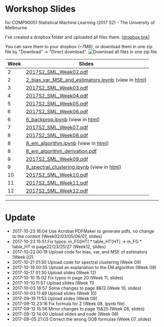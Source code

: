 # Workshop Slides
for COMP90051 Statistical Machine Learning (2017 S2) - The University of Melbourne

I've created a dropbox folder and uploaded all files there. [[dropbox link](https://www.dropbox.com/sh/pzv288revtxdlx4/AAD94SzskqsgYhW94Z45q_-La?dl=0&lst=)]

You can save them to your dropbox (~7MB), or download them in one zip file by "Download" -> "Direct download".
![Download all files in one zip file.](https://raw.githubusercontent.com/yuan-li/comp90051-2017/master/dropbox.png)

Week|Slides 
----|------
2|[2017S2_SML_Week02.pdf](slides/2017S2_SML_Week02.pdf)
2|[2_bias_var_MSE_and_estimators.ipynb](slides/2_bias_var_MSE_and_estimators.ipynb) (view in [html](https://yuan-li.github.io/comp90051-2017/slides/2_bias_var_MSE_and_estimators.html))
3|[2017S2_SML_Week03.pdf](slides/2017S2_SML_Week03.pdf)
4|[2017S2_SML_Week04.pdf](slides/2017S2_SML_Week04.pdf)
5|[2017S2_SML_Week05.pdf](slides/2017S2_SML_Week05.pdf)
6|[2017S2_SML_Week06.pdf](slides/2017S2_SML_Week06.pdf)
6|[6_backprop.ipynb](slides/6_backprop.ipynb) (view in [html](https://yuan-li.github.io/comp90051-2017/slides/6_backprop.html))
7|[2017S2_SML_Week07.pdf](slides/2017S2_SML_Week07.pdf)
8|[2017S2_SML_Week08.pdf](slides/2017S2_SML_Week08.pdf)
8|[8_em_algorithm.ipynb](slides/8_em_algorithm.ipynb) (view in [html](https://yuan-li.github.io/comp90051-2017/slides/8_em_algorithm.html))
8|[8_em_algorithm_derivation.pdf](slides/8_em_algorithm_derivation.pdf)
9|[2017S2_SML_Week09.pdf](slides/2017S2_SML_Week09.pdf)
9|[9_spectral_clustering.ipynb](slides/9_spectral_clustering.ipynb) (view in [html](https://yuan-li.github.io/comp90051-2017/slides/9_spectral_clustering.html))
10|[2017S2_SML_Week10.pdf](slides/2017S2_SML_Week10.pdf)
11|[2017S2_SML_Week11.pdf](slides/2017S2_SML_Week11.pdf)
12|[2017S2_SML_Week12.pdf](slides/2017S2_SML_Week12.pdf)

---
# Update
* 2017-10-23 16:04 Use Acrobat PDFMaker to generate pdfs, no change to the content (Week02/03/05/06/07, slides)
* 2017-10-23 15:51 Fix typos: m_FG[HT] * table_HT[HT] -> m_FG * table_HT in page22/23/25/27 (Week12, slides)
* 2017-10-22 00:19 Upload code for bias, var, and MSE of estimators (Week 02)
* 2017-10-21 01:50 Upload code for spectral clustering (Week 09)
* 2017-10-19 00:55 Upload an explanation to the EM algorithm (Week 08)
* 2017-10-17 01:30 Upload slides (Week 12)
* 2017-10-10 15:02 Fix typos in page 20 (Week 11, slides)
* 2017-10-10 11:57 Upload slides (Week 11)
* 2017-10-03 16:57 Some changes to page 8&12 (Week 10, slides)
* 2017-10-03 11:49 Upload slides (Week 10)
* 2017-09-19 11:53 Upload slides (Week 09)
* 2017-09-12 23:16 Fix formula for Z (Week 08, ipynb file)
* 2017-09-12 15:56 Minor changes to page 15&25 (Week 08, slides)
* 2017-09-12 14:00 Upload slides and code (Week 08)
* 2017-09-05 21:03 Correct the wrong OOB formulas (Week 07, slides)
